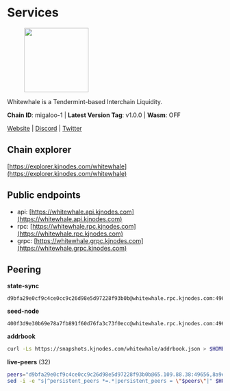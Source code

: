 # Services

<figure><img src="https://raw.githubusercontent.com/kj89/testnet_manuals/main/pingpub/logos/whitewhale.png" width="150" alt=""><figcaption></figcaption></figure>

Whitewhale is a Tendermint-based Interchain Liquidity.

**Chain ID**: migaloo-1 | **Latest Version Tag**: v1.0.0 | **Wasm**: OFF

[Website](https://whitewhale.money) | [Discord](https://discord.gg/AyvcgD4jy3) | [Twitter](https://twitter.com/WhiteWhaleDefi)




## Chain explorer
[https://explorer.kjnodes.com/whitewhale](https://explorer.kjnodes.com/whitewhale)

## Public endpoints

* api: [https://whitewhale.api.kjnodes.com](https://whitewhale.api.kjnodes.com)
* rpc: [https://whitewhale.rpc.kjnodes.com](https://whitewhale.rpc.kjnodes.com)
* grpc: [https://whitewhale.grpc.kjnodes.com](https://whitewhale.grpc.kjnodes.com)

## Peering

**state-sync**

```text
d9bfa29e0cf9c4ce0cc9c26d98e5d97228f93b0b@whitewhale.rpc.kjnodes.com:49656
```

**seed-node**

```text
400f3d9e30b69e78a7fb891f60d76fa3c73f0ecc@whitewhale.rpc.kjnodes.com:49659
```

**addrbook**
```bash
curl -Ls https://snapshots.kjnodes.com/whitewhale/addrbook.json > $HOME/.migalood/config/addrbook.json
```

**live-peers** (32)
```bash
peers="d9bfa29e0cf9c4ce0cc9c26d98e5d97228f93b0b@65.109.88.38:49656,8a9e42026a687b2762cefbd74584ccbd6afa0be1@65.109.83.124:26656,e9e11032398b32a2dc6cc38b39bd81eb9125ed4d@65.108.97.58:2426,aba0c3f98fb5bef1a0d991b8e2b8bba24f9908b6@65.108.111.236:55736,d23d14793da108b107ac809f5643d5bbbbbcb6a5@65.108.75.107:46656,fe04ff9a13d8f0b23463e832f75eb5c845bd375e@213.239.214.73:7095,25a253e96c97d34e82a0097ae3588c67620ee54e@176.9.117.204:26656,462a37ca052c4d058e505959393574045dce9489@116.202.36.240:20756,d8aa44568130ec24f953ce12708cb3ea72763cf5@88.208.241.28:26656,175ca82ab5b282549d68d79ff2c3703d26bcacef@141.94.109.71:20757,dfe5f91f824880e19d47475546d9874e0f2cea8c@5.79.74.229:8095,4f992b38332785ad794d52d936dc24792e719c9e@209.97.143.128:26656,3b3428d679faa1bd498b3554ca798de3a0d802c6@162.19.89.8:20756,554eb4a15e05af8317c3f98d6efd51d1ace1bc9c@146.59.85.223:20756,9cb7ba30c7eb7e9b516b90e09ca0f53250927440@146.59.52.135:8095,e91f650bb3d5b66762093150718af358c6355cc5@15.235.10.35:36656,1d3809b25bbe6a29bc2415df77c9fc82e46fd384@18.117.74.187:26656,a46ad42b84690a2af0071f20337182b3bfba75fc@38.146.3.130:20756,ba6f2c1a1174fbc19e1fff75922f56c779d788d8@38.146.3.131:20756,6801b2f80cdb6a02fbc7e23e1e1d393788e37e84@64.5.123.231:26656,2b9c4fd6be5b779417bc5bd392bdefc81a08720a@35.90.134.158:33656,5429bc670b77cd9c61481912ea194bea8aa6d0cd@51.81.155.189:20756,e39876398a43c0f9b93b5a82d8e38fa57c0373b5@65.109.89.19:20756,59c74642d0ec4d012dd7bd0a7e5af1eadf2061b2@65.109.30.183:26656,f4cada0792353a16093ea9ecb872cb5962ce01ce@65.109.71.210:26656,0f1d4faac06ce19b964a7e5db063b328e58fdc6f@65.108.141.109:46656,ccaccdf6bafcb57197d86a1420a289cd39fe0ae9@85.10.200.231:8095,32eed8c4079201b143d92860c9146b1d9e126aa2@168.119.89.8:26656,6c42aacf3939d503bad695d86108d214680e04a8@144.76.175.189:20756,d20e91b12956469860da37a8e538305dad8d23d4@185.119.118.110:4000,4236750928a4dcb742e50e30e500ebc9ee39f240@35.223.246.103:26656,51ca404bbc73d07fc0d6529388c90f807c5acf0b@65.109.104.72:20756"
sed -i -e "s|^persistent_peers *=.*|persistent_peers = \"$peers\"|" $HOME/.migalood/config/config.toml
```
